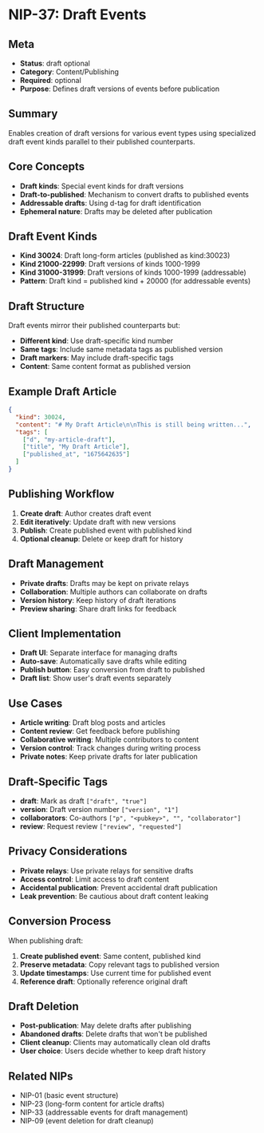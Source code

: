 # NIP-37: Draft Events

## Meta
- **Status**: draft optional
- **Category**: Content/Publishing
- **Required**: optional
- **Purpose**: Defines draft versions of events before publication

## Summary
Enables creation of draft versions for various event types using specialized draft event kinds parallel to their published counterparts.

## Core Concepts
- **Draft kinds**: Special event kinds for draft versions
- **Draft-to-published**: Mechanism to convert drafts to published events
- **Addressable drafts**: Using d-tag for draft identification
- **Ephemeral nature**: Drafts may be deleted after publication

## Draft Event Kinds
- **Kind 30024**: Draft long-form articles (published as kind:30023)
- **Kind 21000-22999**: Draft versions of kinds 1000-1999
- **Kind 31000-31999**: Draft versions of kinds 1000-1999 (addressable)
- **Pattern**: Draft kind = published kind + 20000 (for addressable events)

## Draft Structure
Draft events mirror their published counterparts but:
- **Different kind**: Use draft-specific kind number
- **Same tags**: Include same metadata tags as published version
- **Draft markers**: May include draft-specific tags
- **Content**: Same content format as published version

## Example Draft Article
```json
{
  "kind": 30024,
  "content": "# My Draft Article\n\nThis is still being written...",
  "tags": [
    ["d", "my-article-draft"],
    ["title", "My Draft Article"],
    ["published_at", "1675642635"]
  ]
}
```

## Publishing Workflow
1. **Create draft**: Author creates draft event
2. **Edit iteratively**: Update draft with new versions
3. **Publish**: Create published event with published kind
4. **Optional cleanup**: Delete or keep draft for history

## Draft Management
- **Private drafts**: Drafts may be kept on private relays
- **Collaboration**: Multiple authors can collaborate on drafts
- **Version history**: Keep history of draft iterations
- **Preview sharing**: Share draft links for feedback

## Client Implementation
- **Draft UI**: Separate interface for managing drafts
- **Auto-save**: Automatically save drafts while editing
- **Publish button**: Easy conversion from draft to published
- **Draft list**: Show user's draft events separately

## Use Cases
- **Article writing**: Draft blog posts and articles
- **Content review**: Get feedback before publishing
- **Collaborative writing**: Multiple contributors to content
- **Version control**: Track changes during writing process
- **Private notes**: Keep private drafts for later publication

## Draft-Specific Tags
- **draft**: Mark as draft `["draft", "true"]`
- **version**: Draft version number `["version", "1"]`
- **collaborators**: Co-authors `["p", "<pubkey>", "", "collaborator"]`
- **review**: Request review `["review", "requested"]`

## Privacy Considerations
- **Private relays**: Use private relays for sensitive drafts
- **Access control**: Limit access to draft content
- **Accidental publication**: Prevent accidental draft publication
- **Leak prevention**: Be cautious about draft content leaking

## Conversion Process
When publishing draft:
1. **Create published event**: Same content, published kind
2. **Preserve metadata**: Copy relevant tags to published version
3. **Update timestamps**: Use current time for published event
4. **Reference draft**: Optionally reference original draft

## Draft Deletion
- **Post-publication**: May delete drafts after publishing
- **Abandoned drafts**: Delete drafts that won't be published
- **Client cleanup**: Clients may automatically clean old drafts
- **User choice**: Users decide whether to keep draft history

## Related NIPs
- NIP-01 (basic event structure)
- NIP-23 (long-form content for article drafts)
- NIP-33 (addressable events for draft management)
- NIP-09 (event deletion for draft cleanup) 